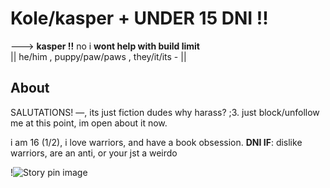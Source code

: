 # Kole/kasper +   ****UNDER 15 DNI !!****

---> **kasper !!** no i **wont help with build limit**  
|| he/him , puppy/paw/paws , they/it/its - ||

## About

SALUTATIONS! —, its just fiction dudes why harass? ;3. just block/unfollow me at this point, im open about it now.

i am 16 (1/2), i love warriors, and have a book obsession.
**DNI IF**:  dislike warriors, are an anti, or your jst a weirdo





!<img src="https://i.pinimg.com/736x/72/29/12/72291200294e31a45b18e5e84074a6c9.jpg" alt="Story pin image"/>


